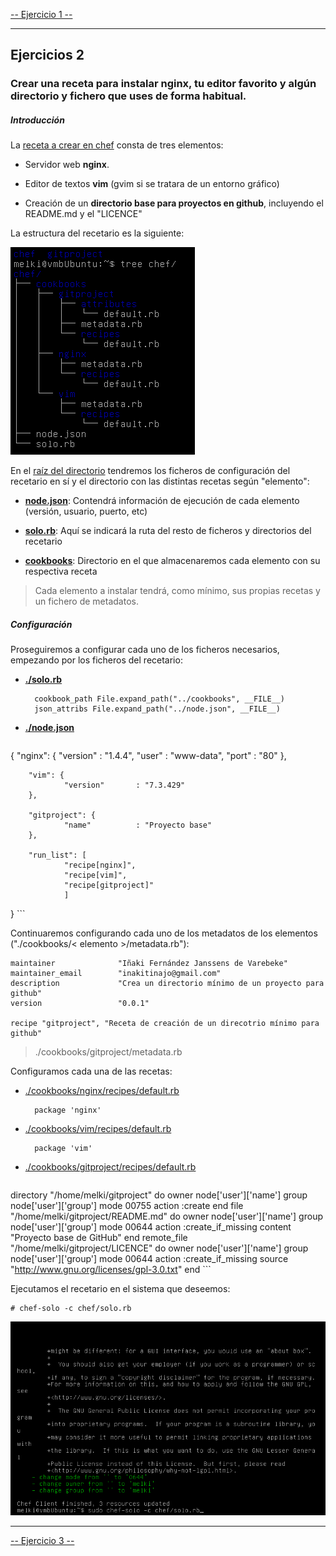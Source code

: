 [-- Ejercicio 1 --](./ejercicio01.md)

------------------

## Ejercicios 2

### Crear una receta para instalar nginx, tu editor favorito y algún directorio y fichero que uses de forma habitual.

##### Introducción

La [receta a crear en chef](./chef) consta de tres elementos:

* Servidor web **nginx**.

* Editor de textos **vim** (gvim si se tratara de un entorno gráfico)

* Creación de un **directorio base para proyectos en github**, incluyendo el README.md y el "LICENCE"

La estructura del recetario es la siguiente:

![](./images/chef_tree.png "Estructura del recetario")

En el [raíz del directorio](./chef) tendremos los ficheros de configuración del recetario en sí y el directorio con las distintas recetas según "elemento":

* [**node.json**](./chef/node.json): Contendrá información de ejecución de cada elemento (versión, usuario, puerto, etc)

* [**solo.rb**](./chef/solo.rb): Aquí se indicará la ruta del resto de ficheros y directorios del recetario

* [**cookbooks**](./chef/cookbooks): Directorio en el que almacenaremos cada elemento con su respectiva receta

> Cada elemento a instalar tendrá, como mínimo, sus propias recetas y un fichero de metadatos.


##### Configuración

Proseguiremos a configurar cada uno de los ficheros necesarios, empezando por los ficheros del recetario:

* [**./solo.rb**](./chef/solo.rb)
		
        cookbook_path File.expand_path("../cookbooks", __FILE__)
        json_attribs File.expand_path("../node.json", __FILE__)


* [**./node.json**](./chef/node.json)

    ```
{
        "nginx": {
                "version"       : "1.4.4",
                "user"          : "www-data",
                "port"          : "80"
        },

        "vim": {
                "version"       : "7.3.429"
        },

        "gitproject": {
                "name"          : "Proyecto base"
        },

        "run_list": [
                "recipe[nginx]",
                "recipe[vim]",
                "recipe[gitproject]"
                ]
}
    ```

Continuaremos configurando cada uno de los metadatos de los elementos ("./cookbooks/< elemento >/metadata.rb"):


```
maintainer              "Iñaki Fernández Janssens de Varebeke"
maintainer_email        "inakitinajo@gmail.com"
description             "Crea un directorio mínimo de un proyecto para github"
version                 "0.0.1"

recipe "gitproject", "Receta de creación de un direcotrio mínimo para github"
```

> ./cookbooks/gitproject/metadata.rb


Configuramos cada una de las recetas:

* [./cookbooks/nginx/recipes/default.rb](./chef/cookbooks/nginx/recipes/default.rb)

        package 'nginx'

* [./cookbooks/vim/recipes/default.rb](./chef/cookbooks/vim/recipes/default.rb)

        package 'vim'

* [./cookbooks/gitproject/recipes/default.rb](./chef/cookbooks/gitproject/recipes/default.rb)

    ```
directory "/home/melki/gitproject" do
        owner node['user']['name']
        group node['user']['group']
        mode 00755
        action :create
end
file "/home/melki/gitproject/README.md" do
        owner node['user']['name']
        group node['user']['group']
        mode 00644
        action :create_if_missing
        content "Proyecto base de GitHub"
end
remote_file "/home/melki/gitproject/LICENCE" do
        owner node['user']['name']
        group node['user']['group']
        mode 00644
        action :create_if_missing
        source "http://www.gnu.org/licenses/gpl-3.0.txt"
end
    ```

Ejecutamos el recetario en el sistema que deseemos:

    # chef-solo -c chef/solo.rb

![](./images/chef_after_run.png "Chef run")


------------------

[-- Ejercicio 3 --](./ejercicio03.md)
